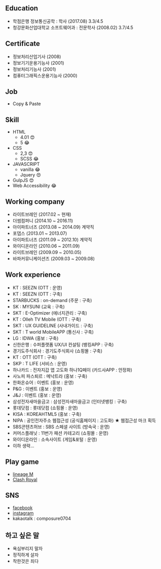 ## Education
- 학점은행 정보통신공학 : 학사 (2017.08) 3.3/4.5
- 청강문화산업대학교 소프트웨어과 : 전문학사 (2008.02) 3.7/4.5

## Certificate
- 정보처리산업기사 (2008)
- 정보기기운용기능사 (2001)
- 정보처리기능사 (2001)
- 컴퓨터그래픽스운용기능사 (2000)

## Job
- Copy & Paste

## Skill
- HTML
  - 4.01 &#128525;
  - 5 &#128514;
- CSS
  - 2,3 &#128525;
  - SCSS &#128514;
- JAVASCRIPT
  - vanilla &#128514;
  - Jquery &#128525;
- GulpJS &#128525;
- Web Accessibility &#128514;

## Working company
- 라이트브레인 (2017.02 ~ 현재)
- 더썸컴퍼니 (2014.10 ~ 2016.11)
- 아이파트너즈 (2013.08 ~ 2014.09) 계약직
- 포뎁스 (2013.01 ~ 2013.07)
- 아이파트너즈 (2011.09 ~ 2012.10) 계약직
- 와이디온라인 (2010.06 ~ 2011.09)
- 라이트브레인 (2009.09 ~ 2010.05)
- 바파커뮤니케이션즈 (2009.03 ~ 2009.08)

## Work experience
- KT : SEEZN (OTT : 운영)
- KT : SEEZN (OTT : 구축)
- STARBUCKS : on-demand (주문 : 구축)
- SK : MYSUNI (교육 : 구축)
- SKT : E-Optimizer (에너지관리 : 구축)
- KT : Olleh TV Mobile (OTT : 구축)
- SKT : UX GUIDELINE (사내가이드 : 구축)
- SKT : T world MobileAPP (통신사 : 구축)
- LG : IDWA (홍보 : 구축)
- 신한은행 : 수퍼플랫폼 UX/UI 컨설팅 (뱅킹APP : 구축)
- 경기도주식회사 : 경기도주식회사 (쇼핑몰 : 구축)
- KT : OTT (OTT : 구축)
- SKP : T LIFE (서비스 : 운영)
- 하나카드 : 전자지갑 앱 고도화 하나1Q페이 (카드사APP : 안정화)
- 사노피 파스퇴르 : 메낙트라 (홍보 : 구축)
- 한화온슈어 : 이벤트 (홍보 : 운영)
- P&G : 이벤트 (홍보 : 운영)
- J&J : 이벤트 (홍보 : 운영)
- 삼성전자새마을금고 : 삼성전자새마을금고 (인터넷뱅킹 : 구축)
- 롯데닷컴 : 롯데닷컴 (쇼핑몰 : 운영)
- KISA : KOREAHTML5 (홍보 : 구축)
- NIPA : 공인전자주소 웹접근성 (공식홈페이지 : 고도화) ★ 웹접근성 마크 획득
- SBS콘텐츠허브 : SBS 스페셜 사이트 (방속국 : 운영)
- 커머스플래닛 : 11번가 패션 카테고리 (쇼핑몰 : 운영)
- 와이디온라인 : 소속사이트 (게임&포털 : 운영)
- 이하 생략...

## Play game
- [lineage M](https://lineagem.plaync.com/)
- [Clash Royal](https://play.google.com/store/apps/details?id=com.supercell.clashroyale&hl=ko&gl=US)

## SNS
- [facebook](https://www.facebook.com/profile.php?id=100006659101185)
- [instagram](https://www.instagram.com/iview83/)
- kakaotalk : composure0704

## 하고 싶은 말
- 욕심부리지 말자
- 정직하게 살자
- 착한것은 죄다
